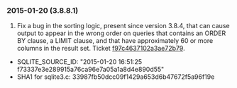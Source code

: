 ### 2015\-01\-20 (3\.8\.8\.1\)

1. Fix a bug in the sorting logic, present since version 3\.8\.4, that can cause
 output to appear in the wrong order on queries that contains an ORDER BY clause,
 a LIMIT clause, and that have approximately 60 or more columns in the result set.
 Ticket [f97c4637102a3ae72b79](https://www.sqlite.org/src/tktview?name=f97c4637102a3ae72b79).

- SQLITE\_SOURCE\_ID: "2015\-01\-20 16:51:25 f73337e3e289915a76ca96e7a05a1a8d4e890d55"
- SHA1 for sqlite3\.c: 33987fb50dcc09f1429a653d6b47672f5a96f19e




